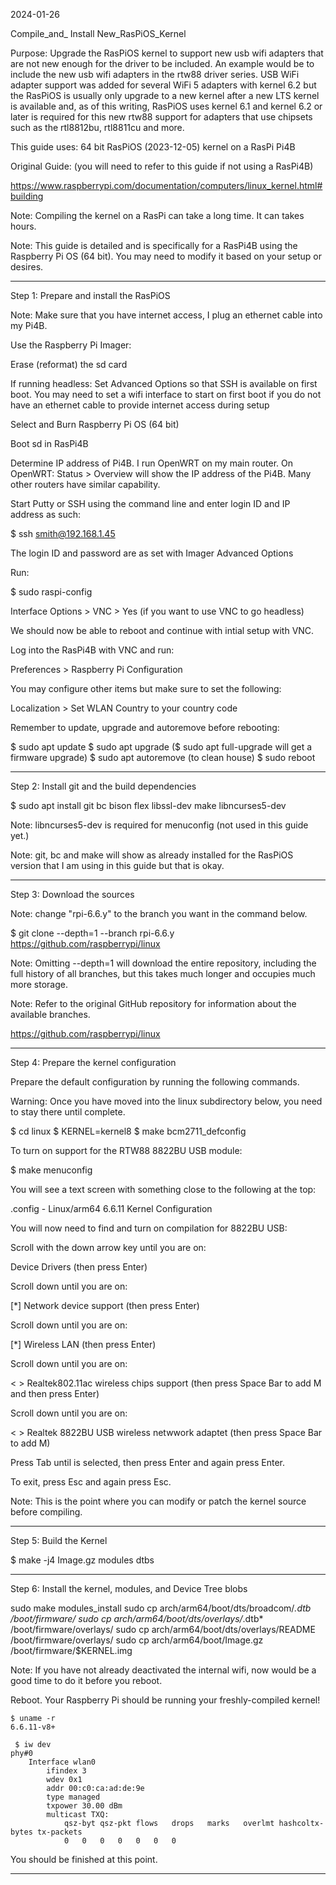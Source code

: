 2024-01-26

Compile_and_ Install New_RasPiOS_Kernel

Purpose: Upgrade the RasPiOS kernel to support new usb wifi adapters
that are not new enough for the driver to be included. An example
would be to include the new usb wifi adapters in the rtw88 driver series.
USB WiFi adapter support was added for several WiFi 5 adapters with kernel
6.2 but the RasPiOS is usually only upgrade to a new kernel after a new LTS
kernel is available and, as of this writing, RasPiOS uses kernel 6.1 and
kernel 6.2 or later is required for this new rtw88 support for adapters
that use chipsets such as the rtl8812bu, rtl8811cu and more.

This guide uses: 64 bit RasPiOS (2023-12-05) kernel on a RasPi Pi4B

Original Guide: (you will need to refer to this guide if not using a RasPi4B)

https://www.raspberrypi.com/documentation/computers/linux_kernel.html#building

Note: Compiling the kernel on a RasPi can take a long time. It can takes hours.

Note: This guide is detailed and is specifically for a RasPi4B
using the Raspberry Pi OS (64 bit). You may need to modify it
based on your setup or desires.

-----

Step 1: Prepare and install the RasPiOS

Note: Make sure that you have internet access, I plug an ethernet
cable into my Pi4B.

Use the Raspberry Pi Imager:

Erase (reformat) the sd card

If running headless: Set Advanced Options so that SSH is available
on first boot. You may need to set a wifi interface to start on
first boot if you do not have an ethernet cable to provide internet
access during setup

Select and Burn Raspberry Pi OS (64 bit)

Boot sd in RasPi4B

Determine IP address of Pi4B. I run OpenWRT on my main router. On
OpenWRT: Status > Overview will show the IP address of the Pi4B.
Many other routers have similar capability.

Start Putty or SSH using the command line and enter login ID and
IP address as such:

$ ssh smith@192.168.1.45

The login ID and password are as set with Imager Advanced Options

Run:

$ sudo raspi-config

Interface Options > VNC > Yes (if you want to use VNC to go headless)

We should now be able to reboot and continue with intial setup with VNC.

Log into the RasPi4B with VNC and run:

Preferences > Raspberry Pi Configuration

You may configure other items but make sure to set the following:

Localization > Set WLAN Country to your country code

Remember to update, upgrade and autoremove before rebooting:

$ sudo apt update
$ sudo apt upgrade ($ sudo apt full-upgrade will get a firmware upgrade)
$ sudo apt autoremove (to clean house)
$ sudo reboot

-----

Step 2: Install git and the build dependencies

$ sudo apt install git bc bison flex libssl-dev make libncurses5-dev

Note: libncurses5-dev is required for menuconfig (not used in this guide yet.)

Note: git, bc and make will show as already installed for the RasPiOS version
that I am using in this guide but that is okay.

-----

Step 3: Download the sources

Note: change "rpi-6.6.y" to the branch you want in the command below.

$ git clone --depth=1 --branch rpi-6.6.y https://github.com/raspberrypi/linux

Note: Omitting --depth=1 will download the entire repository, including the
full history of all branches, but this takes much longer and occupies much
more storage.

Note: Refer to the original GitHub repository for information about the
available branches.

https://github.com/raspberrypi/linux

-----

Step 4: Prepare the kernel configuration

Prepare the default configuration by running the following commands.

Warning: Once you have moved into the linux subdirectory below, you
need to stay there until complete.

$ cd linux
$ KERNEL=kernel8
$ make bcm2711_defconfig

To turn on support for the RTW88 8822BU USB module:

$ make menuconfig

You will see a text screen with something close to the following at the
top:

 .config - Linux/arm64 6.6.11 Kernel Configuration
 
 You will now need to find and turn on compilation for 8822BU USB:
 
 Scroll with the down arrow key until you are on:
 
 Device Drivers (then press Enter)
 
 Scroll down until you are on:
 
 [*] Network device support (then press Enter)
 
 Scroll down until you are on:
  
 [*] Wireless LAN  (then press Enter)
 
 Scroll down until you are on:
 
 < > Realtek802.11ac wireless chips support (then press Space Bar to add M and then press Enter)
 
 Scroll down until you are on:
 
 < > Realtek 8822BU USB wireless netwwork adaptet (then press Space Bar to add M)
 
 Press Tab until <Save> is selected, then press Enter and again press Enter.
 
 To exit, press Esc and again press Esc.
 

Note: This is the point where you can modify or patch the kernel
source before compiling.

-----

Step 5: Build the Kernel

$ make -j4 Image.gz modules dtbs

-----

Step 6: Install the kernel, modules, and Device Tree blobs

sudo make modules_install
sudo cp arch/arm64/boot/dts/broadcom/*.dtb /boot/firmware/
sudo cp arch/arm64/boot/dts/overlays/*.dtb* /boot/firmware/overlays/
sudo cp arch/arm64/boot/dts/overlays/README /boot/firmware/overlays/
sudo cp arch/arm64/boot/Image.gz /boot/firmware/$KERNEL.img

Note: If you have not already deactivated the internal wifi, now would
be a good time to do it before you reboot.

Reboot. Your Raspberry Pi should be running your freshly-compiled kernel!

```
$ uname -r
6.6.11-v8+

```

```
 $ iw dev
phy#0
	Interface wlan0
		ifindex 3
		wdev 0x1
		addr 00:c0:ca:ad:de:9e
		type managed
		txpower 30.00 dBm
		multicast TXQ:
			qsz-byt	qsz-pkt	flows	drops	marks	overlmt	hashcoltx-bytes	tx-packets
			0	0	0	0	0	0	0
```

You should be finished at this point.

-----
